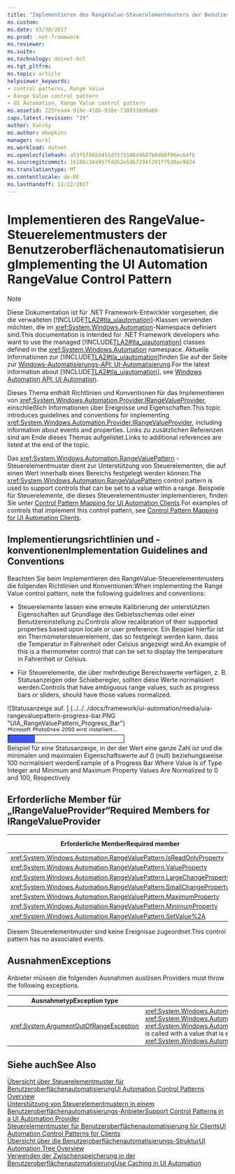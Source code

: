 ```yaml
---
title: "Implementieren des RangeValue-Steuerelementmusters der Benutzeroberflächenautomatisierung"
ms.custom: 
ms.date: 03/30/2017
ms.prod: .net-framework
ms.reviewer: 
ms.suite: 
ms.technology: dotnet-bcl
ms.tgt_pltfrm: 
ms.topic: article
helpviewer_keywords:
- control patterns, Range Value
- Range Value control pattern
- UI Automation, Range Value control pattern
ms.assetid: 225feaa4-918e-418b-938e-7389338d0a69
caps.latest.revision: "19"
author: Xansky
ms.author: mhopkins
manager: markl
ms.workload: dotnet
ms.openlocfilehash: a53f5f802d451d7575188d4687b6d88f96ec64fb
ms.sourcegitcommit: 16186c34a957fdd52e5db7294f291f7530ac9d24
ms.translationtype: MT
ms.contentlocale: de-DE
ms.lasthandoff: 12/22/2017
---
```

# <a name="implementing-the-ui-automation-rangevalue-control-pattern"></a><span data-ttu-id="99cfe-102">Implementieren des RangeValue-Steuerelementmusters der Benutzeroberflächenautomatisierung</span><span class="sxs-lookup"><span data-stu-id="99cfe-102">Implementing the UI Automation RangeValue Control Pattern</span></span>
> [!NOTE]
>  <span data-ttu-id="99cfe-103">Diese Dokumentation ist für .NET Framework-Entwickler vorgesehen, die die verwalteten [!INCLUDE[TLA2#tla_uiautomation](../../../includes/tla2sharptla-uiautomation-md.md)]-Klassen verwenden möchten, die im <xref:System.Windows.Automation>-Namespace definiert sind.</span><span class="sxs-lookup"><span data-stu-id="99cfe-103">This documentation is intended for .NET Framework developers who want to use the managed [!INCLUDE[TLA2#tla_uiautomation](../../../includes/tla2sharptla-uiautomation-md.md)] classes defined in the <xref:System.Windows.Automation> namespace.</span></span> <span data-ttu-id="99cfe-104">Aktuelle Informationen zur [!INCLUDE[TLA2#tla_uiautomation](../../../includes/tla2sharptla-uiautomation-md.md)]finden Sie auf der Seite zur [Windows-Automatisierungs-API: UI-Automatisierung](http://go.microsoft.com/fwlink/?LinkID=156746).</span><span class="sxs-lookup"><span data-stu-id="99cfe-104">For the latest information about [!INCLUDE[TLA2#tla_uiautomation](../../../includes/tla2sharptla-uiautomation-md.md)], see [Windows Automation API: UI Automation](http://go.microsoft.com/fwlink/?LinkID=156746).</span></span>  
  
 <span data-ttu-id="99cfe-105">Dieses Thema enthält Richtlinien und Konventionen für das Implementieren von <xref:System.Windows.Automation.Provider.IRangeValueProvider>, einschließlich Informationen über Ereignisse und Eigenschaften.</span><span class="sxs-lookup"><span data-stu-id="99cfe-105">This topic introduces guidelines and conventions for implementing <xref:System.Windows.Automation.Provider.IRangeValueProvider>, including information about events and properties.</span></span> <span data-ttu-id="99cfe-106">Links zu zusätzlichen Referenzen sind am Ende dieses Themas aufgelistet.</span><span class="sxs-lookup"><span data-stu-id="99cfe-106">Links to additional references are listed at the end of the topic.</span></span>  
  
 <span data-ttu-id="99cfe-107">Das <xref:System.Windows.Automation.RangeValuePattern> -Steuerelementmuster dient zur Unterstützung von Steuerelementen, die auf einen Wert innerhalb eines Bereichs festgelegt werden können.</span><span class="sxs-lookup"><span data-stu-id="99cfe-107">The <xref:System.Windows.Automation.RangeValuePattern> control pattern is used to support controls that can be set to a value within a range.</span></span> <span data-ttu-id="99cfe-108">Beispiele für Steuerelemente, die dieses Steuerelementmuster implementieren, finden Sie unter [Control Pattern Mapping for UI Automation Clients](../../../docs/framework/ui-automation/control-pattern-mapping-for-ui-automation-clients.md).</span><span class="sxs-lookup"><span data-stu-id="99cfe-108">For examples of controls that implement this control pattern, see [Control Pattern Mapping for UI Automation Clients](../../../docs/framework/ui-automation/control-pattern-mapping-for-ui-automation-clients.md).</span></span>  
  
<a name="Implementation_Guidelines_and_Conventions"></a>   
## <a name="implementation-guidelines-and-conventions"></a><span data-ttu-id="99cfe-109">Implementierungsrichtlinien und -konventionen</span><span class="sxs-lookup"><span data-stu-id="99cfe-109">Implementation Guidelines and Conventions</span></span>  
 <span data-ttu-id="99cfe-110">Beachten Sie beim Implementieren des RangeValue-Steuerelementmusters die folgenden Richtlinien und Konventionen:</span><span class="sxs-lookup"><span data-stu-id="99cfe-110">When implementing the Range Value control pattern, note the following guidelines and conventions:</span></span>  
  
-   <span data-ttu-id="99cfe-111">Steuerelemente lassen eine erneute Kalibrierung der unterstützten Eigenschaften auf Grundlage des Gebietsschemas oder einer Benutzereinstellung zu.</span><span class="sxs-lookup"><span data-stu-id="99cfe-111">Controls allow recalibration of their supported properties based upon locale or user preference.</span></span> <span data-ttu-id="99cfe-112">Ein Beispiel hierfür ist ein Thermometersteuerelement, das so festgelegt werden kann, dass die Temperatur in Fahrenheit oder Celsius angezeigt wird.</span><span class="sxs-lookup"><span data-stu-id="99cfe-112">An example of this is a thermometer control that can be set to display the temperature in Fahrenheit or Celsius.</span></span>  
  
-   <span data-ttu-id="99cfe-113">Für Steuerelemente, die über mehrdeutige Bereichswerte verfügen, z. B. Statusanzeigen oder Schieberegler, sollten diese Werte normalisiert werden.</span><span class="sxs-lookup"><span data-stu-id="99cfe-113">Controls that have ambiguous range values, such as progress bars or sliders, should have those values normalized.</span></span>  
  
 <span data-ttu-id="99cfe-114">![Statusanzeige auf. ] (../../../docs/framework/ui-automation/media/uia-rangevaluepattern-progress-bar.PNG "UIA_RangeValuePattern_Progress_Bar")</span><span class="sxs-lookup"><span data-stu-id="99cfe-114">![Progress bar.](../../../docs/framework/ui-automation/media/uia-rangevaluepattern-progress-bar.PNG "UIA_RangeValuePattern_Progress_Bar")</span></span>  
<span data-ttu-id="99cfe-115">Beispiel für eine Statusanzeige, in der der Wert eine ganze Zahl ist und die minimalen und maximalen Eigenschaftswerte auf 0 (null) beziehungsweise 100 normalisiert werden</span><span class="sxs-lookup"><span data-stu-id="99cfe-115">Example of a Progress Bar Where Value Is of Type Integer and Minimum and Maximum Property Values Are Normalized to 0 and 100, Respectively</span></span>  
  
<a name="Required_Members_for_the_IRangeValueProvider"></a>   
## <a name="required-members-for-irangevalueprovider"></a><span data-ttu-id="99cfe-116">Erforderliche Member für „IRangeValueProvider“</span><span class="sxs-lookup"><span data-stu-id="99cfe-116">Required Members for IRangeValueProvider</span></span>  
  
|<span data-ttu-id="99cfe-117">Erforderliche Member</span><span class="sxs-lookup"><span data-stu-id="99cfe-117">Required member</span></span>|<span data-ttu-id="99cfe-118">Memberart</span><span class="sxs-lookup"><span data-stu-id="99cfe-118">Member type</span></span>|<span data-ttu-id="99cfe-119">Hinweise</span><span class="sxs-lookup"><span data-stu-id="99cfe-119">Notes</span></span>|  
|---------------------|-----------------|-----------|  
|<xref:System.Windows.Automation.RangeValuePattern.IsReadOnlyProperty>|<span data-ttu-id="99cfe-120">Eigenschaft</span><span class="sxs-lookup"><span data-stu-id="99cfe-120">Property</span></span>|<span data-ttu-id="99cfe-121">Keiner</span><span class="sxs-lookup"><span data-stu-id="99cfe-121">None</span></span>|  
|<xref:System.Windows.Automation.RangeValuePattern.ValueProperty>|<span data-ttu-id="99cfe-122">Eigenschaft</span><span class="sxs-lookup"><span data-stu-id="99cfe-122">Property</span></span>|<span data-ttu-id="99cfe-123">Keiner</span><span class="sxs-lookup"><span data-stu-id="99cfe-123">None</span></span>|  
|<xref:System.Windows.Automation.RangeValuePattern.LargeChangeProperty>|<span data-ttu-id="99cfe-124">Eigenschaft</span><span class="sxs-lookup"><span data-stu-id="99cfe-124">Property</span></span>|<span data-ttu-id="99cfe-125">Keiner</span><span class="sxs-lookup"><span data-stu-id="99cfe-125">None</span></span>|  
|<xref:System.Windows.Automation.RangeValuePattern.SmallChangeProperty>|<span data-ttu-id="99cfe-126">Eigenschaft</span><span class="sxs-lookup"><span data-stu-id="99cfe-126">Property</span></span>|<span data-ttu-id="99cfe-127">Keiner</span><span class="sxs-lookup"><span data-stu-id="99cfe-127">None</span></span>|  
|<xref:System.Windows.Automation.RangeValuePattern.MaximumProperty>|<span data-ttu-id="99cfe-128">Eigenschaft</span><span class="sxs-lookup"><span data-stu-id="99cfe-128">Property</span></span>|<span data-ttu-id="99cfe-129">Keiner</span><span class="sxs-lookup"><span data-stu-id="99cfe-129">None</span></span>|  
|<xref:System.Windows.Automation.RangeValuePattern.MinimumProperty>|<span data-ttu-id="99cfe-130">Eigenschaft</span><span class="sxs-lookup"><span data-stu-id="99cfe-130">Property</span></span>|<span data-ttu-id="99cfe-131">Keiner</span><span class="sxs-lookup"><span data-stu-id="99cfe-131">None</span></span>|  
|<xref:System.Windows.Automation.RangeValuePattern.SetValue%2A>|<span data-ttu-id="99cfe-132">Methoden</span><span class="sxs-lookup"><span data-stu-id="99cfe-132">Methods</span></span>|<span data-ttu-id="99cfe-133">Keiner</span><span class="sxs-lookup"><span data-stu-id="99cfe-133">None</span></span>|  
  
 <span data-ttu-id="99cfe-134">Diesem Steuerelementmuster sind keine Ereignisse zugeordnet.</span><span class="sxs-lookup"><span data-stu-id="99cfe-134">This control pattern has no associated events.</span></span>  
  
<a name="Exceptions"></a>   
## <a name="exceptions"></a><span data-ttu-id="99cfe-135">Ausnahmen</span><span class="sxs-lookup"><span data-stu-id="99cfe-135">Exceptions</span></span>  
 <span data-ttu-id="99cfe-136">Anbieter müssen die folgenden Ausnahmen auslösen.</span><span class="sxs-lookup"><span data-stu-id="99cfe-136">Providers must throw the following exceptions.</span></span>  
  
|<span data-ttu-id="99cfe-137">Ausnahmetyp</span><span class="sxs-lookup"><span data-stu-id="99cfe-137">Exception type</span></span>|<span data-ttu-id="99cfe-138">Bedingung</span><span class="sxs-lookup"><span data-stu-id="99cfe-138">Condition</span></span>|  
|--------------------|---------------|  
|<xref:System.ArgumentOutOfRangeException>|<span data-ttu-id="99cfe-139"><xref:System.Windows.Automation.RangeValuePattern.SetValue%2A> wird mit einem Wert aufgerufen, der entweder größer als <xref:System.Windows.Automation.RangeValuePattern.MaximumProperty> oder kleiner als <xref:System.Windows.Automation.RangeValuePattern.MinimumProperty>ist.</span><span class="sxs-lookup"><span data-stu-id="99cfe-139"><xref:System.Windows.Automation.RangeValuePattern.SetValue%2A> is called with a value that is either greater than <xref:System.Windows.Automation.RangeValuePattern.MaximumProperty> or less than <xref:System.Windows.Automation.RangeValuePattern.MinimumProperty>.</span></span>|  
  
## <a name="see-also"></a><span data-ttu-id="99cfe-140">Siehe auch</span><span class="sxs-lookup"><span data-stu-id="99cfe-140">See Also</span></span>  
 [<span data-ttu-id="99cfe-141">Übersicht über Steuerelementmuster für Benutzeroberflächenautomatisierung</span><span class="sxs-lookup"><span data-stu-id="99cfe-141">UI Automation Control Patterns Overview</span></span>](../../../docs/framework/ui-automation/ui-automation-control-patterns-overview.md)  
 [<span data-ttu-id="99cfe-142">Unterstützung von Steuerelementmustern in einem Benutzeroberflächenautomatisierungs-Anbieter</span><span class="sxs-lookup"><span data-stu-id="99cfe-142">Support Control Patterns in a UI Automation Provider</span></span>](../../../docs/framework/ui-automation/support-control-patterns-in-a-ui-automation-provider.md)  
 [<span data-ttu-id="99cfe-143">Steuerelementmuster für Benutzeroberflächenautomatisierung für Clients</span><span class="sxs-lookup"><span data-stu-id="99cfe-143">UI Automation Control Patterns for Clients</span></span>](../../../docs/framework/ui-automation/ui-automation-control-patterns-for-clients.md)  
 [<span data-ttu-id="99cfe-144">Übersicht über die Benutzeroberflächenautomatisierungs-Struktur</span><span class="sxs-lookup"><span data-stu-id="99cfe-144">UI Automation Tree Overview</span></span>](../../../docs/framework/ui-automation/ui-automation-tree-overview.md)  
 [<span data-ttu-id="99cfe-145">Verwenden der Zwischenspeicherung in der Benutzeroberflächenautomatisierung</span><span class="sxs-lookup"><span data-stu-id="99cfe-145">Use Caching in UI Automation</span></span>](../../../docs/framework/ui-automation/use-caching-in-ui-automation.md)
